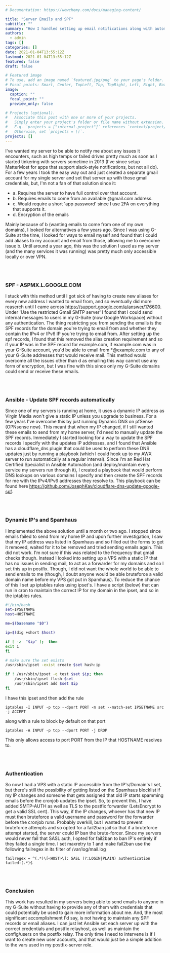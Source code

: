 ```yaml
---
# Documentation: https://wowchemy.com/docs/managing-content/

title: "Server Emails and SPF"
subtitle: ""
summary: "How I handled setting up email notifications along with automating SPF records on CloudFlare"
authors:
  - admin
tags: []
categories: []
date: 2021-01-04T13:55:12Z
lastmod: 2021-01-04T13:55:12Z
featured: false
draft: false

# Featured image
# To use, add an image named `featured.jpg/png` to your page's folder.
# Focal points: Smart, Center, TopLeft, Top, TopRight, Left, Right, BottomLeft, Bottom, BottomRight.
image:
  caption: ""
  focal_point: ""
  preview_only: false

# Projects (optional).
#   Associate this post with one or more of your projects.
#   Simply enter your project's folder or file name without extension.
#   E.g. `projects = ["internal-project"]` references `content/project/deep-learning/index.md`.
#   Otherwise, set `projects = []`.
projects: []
---
```


I've wanted my server to be able to notify me about any issues it encounters, such as high temps or failed drives pretty much as soon as I started tinkering with servers sometime in 2013 (I've since setup MatterMost for apps that support slack-style notifications, but not all do). For a few years I took the easy way out and just created a separate gmail account for my single server and set that server up with those gmail credentials, but, I'm not a fan of that solution since it:

* a. Requires the server to have full control over that account.
* b. Requires emails to come from an available @gmail.com address.
* c. Would require a short 'app password' since I use 2FA on everything that supports it.
* d. Encryption of the emails

Mainly because of b (wanting emails to come from one of my own domains), I looked for alternatives a few years ago. Since I was using G-Suite at the time, I looked for ways to email myself and found that I could add aliases to my account and email from those, allowing me to overcome issue b. Until around a year ago, this was the solution I used as my server (and the many services it was running) was pretty much only accessible locally or over VPN.

<br />
<br />

### SPF - ASPMX.L.GOOGLE.COM
I stuck with this method until I got sick of having to create new aliases for every new address I wanted to email from, and so eventually did more reaserch until I came across https://support.google.com/a/answer/176600. Under 'Use the restricted Gmail SMTP server' I found that I could send internal messages to users in my G-Suite (now Google Workspace) without any authentication. The thing restricting you from sending the emails is the SPF records for the domain you're trying to email from and whether they contain the IPv4 or IPv6 IP you're trying to email from. After setting up the spf records, I found that this removed the alias creation requirement and so if your IP was in the SPF record for example.com, if example.com was in your G-Suite account, you'd be able to email from *@example.com to any of your G-Suite addresses that would receive mail. This method would overcome all the issues other than d as emailing this way cannot use any form of encryption, but I was fine with this since only my G-Suite domains could send or receive these emails.

<br />
<br />

### Ansible - Update SPF records automatically
Since one of my servers is running at home, it uses a dynamic IP address as Virgin Media won't give a static IP unless you upgrade to business. For a few years I've overcome this by just running Dynamic DNS on pfSense (OPNsense now). This meant that when my IP changed, if I still wanted these emails to send  from my home server, I'd need to manually update the SPF records. Immediately I started looking for a way to update the SPF records I specify with the updates IP addresses, and I found that Ansible has a cloudflare_dns plugin that could be used to perform these DNS updates just by running a playbook (which I could hook up to my AWX server to run automatically at a regular interval). Since I'm an Red Hat Certified Specialist in Ansible Automation (and deploy/maintain every service my servers run through it), I created a playbook that would perform DNS lookups on various domains I specify and then create the SPF records for me with the IPv4/IPv6 addresses they resolve to. This playbook can be found here https://github.com/JosephKav/cloudflare-dns-update-google-spf.

<br />
<br />

### Dynamic IP's and Spamhaus
I implemented the above solution until a month or two ago. I stopped since emails failed to send from my home IP and upon further investigation, I saw that my IP address was listed in Spamhaus and so filled out the forms to get it removed, waited for it to be removed and tried sending emails again. This did not work. I'm not sure if this was related to the frequency that gmail checks though. Instead I looked into setting up a VPS with a static IP that has no issues in sending mail, to act as a forwarder for my domains and so I set this up in postfix. Though, I did not want the whole world to be able to send emails to me (though, I doubt anyone would be able bruteforce a valid domain name before my VPS got put in Spamhaus). To reduce the chance of this I set up iptables rules using ipset's. I have a script (below) that can run in cron to maintain the correct IP for my domain in the ipset, and so in the iptables rules.

```bash
#!/bin/bash
set=IPSETNAME
host=HOSTNAME

me=$(basename "$0")

ip=$(dig +short $host)

if [ -z  "$ip" ];  then
exit 1
fi

# make sure the set exists
/usr/sbin/ipset -exist create $set hash:ip

if ! /usr/sbin/ipset -q test $set $ip; then
    /usr/sbin/ipset flush $set
    /usr/sbin/ipset add $set $ip
fi
```

I have this ipset and then add the rule

`iptables -I INPUT -p tcp --dport PORT -m set --match-set IPSETNAME src -j ACCEPT`

along with a rule to block by default on that port

`iptables -A INPUT -p tcp --dport PORT -j DROP`

This only allows access to port PORT from the IP that HOSTNAME resolves to.

<br />
<br />

### Authentication
So now I had a VPS with a static IP accessible from the IP's/Domain's I set, but there's still the possibility of getting listed on the Spamhaus blocklist if my IP changes and someone that gets assigned that old IP starts spamming emails before the cronjob updates the ipset. So, to prevent this, I have added SMTP-AUTH as well as TLS to the postfix forwarder (LetsEncrypt to get a valid SSL cert). This way, if the IP changes, whoever has that new IP must then bruteforce a valid username and password for the forwarder before the cronjob runs. Probably overkill, but I wanted to prevent bruteforce attempts and so opted for a fail2ban jail so that if a bruteforce attempt started, the server could IP ban the brute-forcer. Since my servers would never fail that SASL auth, I opted for fail2ban to ban IP's entirely if they failed a single time. I set maxretry to 1 and make fail2ban use the following failregex in its filter of /var/log/mail.log

`failregex = ^(.*)\[<HOST>\]: SASL (?:LOGIN|PLAIN) authentication failed:(.*)$`

<br />
<br />

### Conclusion
This work has resulted in my servers being able to send emails to anyone in my G-Suite without having to provide any of them with credentials that could potentially be used to gain more information about me. And, the most significant accomplishment I'd say, is not having to maintain any SPF records or email aliases. I can just let Ansible set each server up with the correct credentials and postfix relayhost, as well as maintain the config/users on the postfix relay. The only time I need to intervene is if I want to create new user accounts, and that would just be a simple addition to the vars used in my postfix-server role.